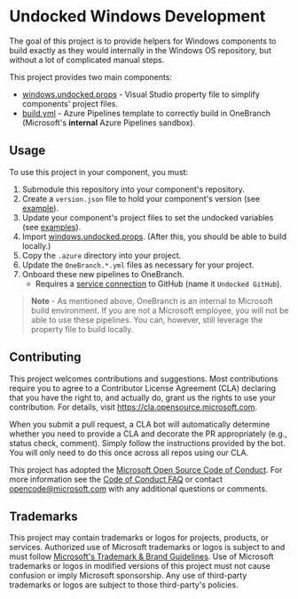 # Undocked Windows Development

The goal of this project is to provide helpers for Windows components to build exactly as they would internally in the Windows OS repository, but without a lot of complicated manual steps.

This project provides two main components:

- [windows.undocked.props](vs/windows.undocked.props) - Visual Studio property file to simplify components' project files.
- [build.yml](v1/build.yml) - Azure Pipelines template to correctly build in OneBranch (Microsoft's **internal** Azure Pipelines sandbox).

## Usage

To use this project in your component, you must:

1. Submodule this repository into your component's repository.
1. Create a `version.json` file to hold your component's version (see [example](templates/version.json)).
1. Update your component's project files to set the undocked variables (see [examples](templates)).
1. Import [windows.undocked.props](vs/windows.undocked.props). (After this, you should be able to build locally.)
1. Copy the `.azure` directory into your project.
1. Update the `OneBranch.*.yml` files as necessary for your project.
1. Onboard these new pipelines to OneBranch.
   - Requires a [service connection](https://learn.microsoft.com/en-us/azure/devops/pipelines/library/service-endpoints?view=azure-devops&tabs=yaml#azure-repos) to GitHub (name it `Undocked GitHub`).

> **Note** - As mentioned above, OneBranch is an internal to Microsoft build environment. If you are not a Microsoft employee, you will not be able to use these pipelines. You can, however, still leverage the property file to build locally.

## Contributing

This project welcomes contributions and suggestions.  Most contributions require you to agree to a Contributor License Agreement (CLA) declaring that you have the right to, and actually do, grant us the rights to use your contribution. For details, visit https://cla.opensource.microsoft.com.

When you submit a pull request, a CLA bot will automatically determine whether you need to provide a CLA and decorate the PR appropriately (e.g., status check, comment). Simply follow the instructions provided by the bot. You will only need to do this once across all repos using our CLA.

This project has adopted the [Microsoft Open Source Code of Conduct](https://opensource.microsoft.com/codeofconduct/). For more information see the [Code of Conduct FAQ](https://opensource.microsoft.com/codeofconduct/faq/) or contact [opencode@microsoft.com](mailto:opencode@microsoft.com) with any additional questions or comments.

## Trademarks

This project may contain trademarks or logos for projects, products, or services. Authorized use of Microsoft trademarks or logos is subject to and must follow
[Microsoft's Trademark & Brand Guidelines](https://www.microsoft.com/en-us/legal/intellectualproperty/trademarks/usage/general). Use of Microsoft trademarks or logos in modified versions of this project must not cause confusion or imply Microsoft sponsorship. Any use of third-party trademarks or logos are subject to those third-party's policies.
